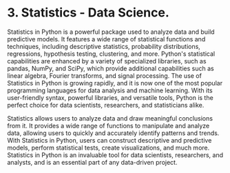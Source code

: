 # 3. Statistics - Data Science.
Statistics in Python is a powerful package used to analyze data and build predictive models. It features a wide range of statistical functions and techniques, including descriptive statistics, probability distributions, regressions, hypothesis testing, clustering, and more. Python's statistical capabilities are enhanced by a variety of specialized libraries, such as pandas, NumPy, and SciPy, which provide additional capabilities such as linear algebra, Fourier transforms, and signal processing. The use of Statistics in Python is growing rapidly, and it is now one of the most popular programming languages for data analysis and machine learning. With its user-friendly syntax, powerful libraries, and versatile tools, Python is the perfect choice for data scientists, researchers, and statisticians alike.

Statistics allows users to analyze data and draw meaningful conclusions from it. It provides a wide range of functions to manipulate and analyze data, allowing users to quickly and accurately identify patterns and trends. With Statistics in Python, users can construct descriptive and predictive models, perform statistical tests, create visualizations, and much more. Statistics in Python is an invaluable tool for data scientists, researchers, and analysts, and is an essential part of any data-driven project.
